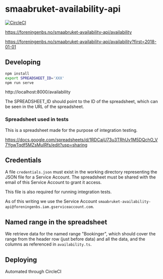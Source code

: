 # smaabruket-availability-api

[![CircleCI](https://circleci.com/gh/blindern/smaabruket-availability-api.svg?style=svg)](https://circleci.com/gh/blindern/smaabruket-availability-api)

https://foreningenbs.no/smaabruket-availability-api/availability

https://foreningenbs.no/smaabruket-availability-api/availability?first=2018-01-01

## Developing

```bash
npm install
export SPREADSHEET_ID='XXX'
npm run serve
```

http://localhost:8000/availability

The SPREADSHEET_ID should point to the ID of the spreadsheet, which can
be seen in the URL of the spreadsheet.

### Spreadsheet used in tests

This is a spreadsheet made for the purpose of integration testing.

https://docs.google.com/spreadsheets/d/1RDCajU73u3TRhUv1M5DQchO_V7YgwTqdf5MZsMuIRfs/edit?usp=sharing

## Credentials

A file `credentials.json` must exist in the working directory representing
the JSON file for a Service Account. The spreadsheet must be shared with
the email of this Service Account to grant it access.

This file is also required for running integration tests.

As of this writing we use the Service Account
`smaabruket-availability-api@foreningenbs.iam.gserviceaccount.com`.

## Named range in the spreadsheet

We retrieve data for the named range "Bookinger", which should cover
the range from the header row (just before data) and all the data,
and the columns as referenced in `availability.ts`.

## Deploying

Automated through CircleCI

